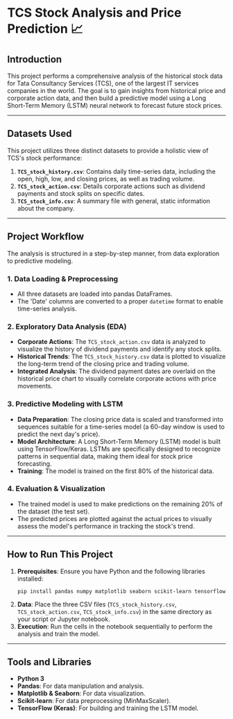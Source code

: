 # TCS Stock Analysis and Price Prediction 📈

## Introduction
This project performs a comprehensive analysis of the historical stock data for Tata Consultancy Services (TCS), one of the largest IT services companies in the world. The goal is to gain insights from historical price and corporate action data, and then build a predictive model using a Long Short-Term Memory (LSTM) neural network to forecast future stock prices.

---

## Datasets Used
This project utilizes three distinct datasets to provide a holistic view of TCS's stock performance:

1.  **`TCS_stock_history.csv`**: Contains daily time-series data, including the open, high, low, and closing prices, as well as trading volume.
2.  **`TCS_stock_action.csv`**: Details corporate actions such as dividend payments and stock splits on specific dates.
3.  **`TCS_stock_info.csv`**: A summary file with general, static information about the company.

---

## Project Workflow
The analysis is structured in a step-by-step manner, from data exploration to predictive modeling.

### 1. Data Loading & Preprocessing
- All three datasets are loaded into pandas DataFrames.
- The 'Date' columns are converted to a proper `datetime` format to enable time-series analysis.

### 2. Exploratory Data Analysis (EDA)
- **Corporate Actions**: The `TCS_stock_action.csv` data is analyzed to visualize the history of dividend payments and identify any stock splits.
- **Historical Trends**: The `TCS_stock_history.csv` data is plotted to visualize the long-term trend of the closing price and trading volume.
- **Integrated Analysis**: The dividend payment dates are overlaid on the historical price chart to visually correlate corporate actions with price movements.

### 3. Predictive Modeling with LSTM
- **Data Preparation**: The closing price data is scaled and transformed into sequences suitable for a time-series model (a 60-day window is used to predict the next day's price).
- **Model Architecture**: A Long Short-Term Memory (LSTM) model is built using TensorFlow/Keras. LSTMs are specifically designed to recognize patterns in sequential data, making them ideal for stock price forecasting.
- **Training**: The model is trained on the first 80% of the historical data.

### 4. Evaluation & Visualization
- The trained model is used to make predictions on the remaining 20% of the dataset (the test set).
- The predicted prices are plotted against the actual prices to visually assess the model's performance in tracking the stock's trend.

---

## How to Run This Project
1.  **Prerequisites**: Ensure you have Python and the following libraries installed:
    ```
    pip install pandas numpy matplotlib seaborn scikit-learn tensorflow
    ```
2.  **Data**: Place the three CSV files (`TCS_stock_history.csv`, `TCS_stock_action.csv`, `TCS_stock_info.csv`) in the same directory as your script or Jupyter notebook.
3.  **Execution**: Run the cells in the notebook sequentially to perform the analysis and train the model.

---

## Tools and Libraries
- **Python 3**
- **Pandas**: For data manipulation and analysis.
- **Matplotlib & Seaborn**: For data visualization.
- **Scikit-learn**: For data preprocessing (MinMaxScaler).
- **TensorFlow (Keras)**: For building and training the LSTM model.
